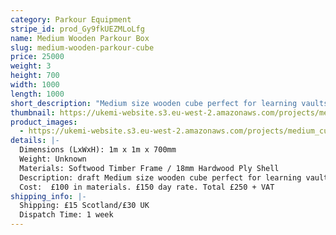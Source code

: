 ```yaml
---
category: Parkour Equipment
stripe_id: prod_Gy9fkUEZMLoLfg
name: Medium Wooden Parkour Box
slug: medium-wooden-parkour-cube
price: 25000
weight: 3
height: 700
width: 1000
length: 1000
short_description: "Medium size wooden cube perfect for learning vaults or jumps."
thumbnail: https://ukemi-website.s3.eu-west-2.amazonaws.com/projects/medium_cube_thumbnail.jpg
product_images:
  - https://ukemi-website.s3.eu-west-2.amazonaws.com/projects/medium_cube_1.jpg
details: |-
  Dimensions (LxWxH): 1m x 1m x 700mm
  Weight: Unknown
  Materials: Softwood Timber Frame / 18mm Hardwood Ply Shell
  Description: draft Medium size wooden cube perfect for learning vaults or jumps. Very strong timber frame and plywood shell means it's strong enough to hack all basic Parkour movements and can handle a weight of up to 10 people
  Cost:  £100 in materials. £150 day rate. Total £250 + VAT
shipping_info: |-
  Shipping: £15 Scotland/£30 UK
  Dispatch Time: 1 week
---
```

